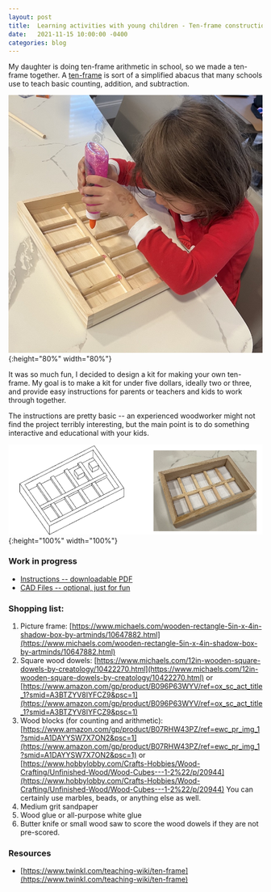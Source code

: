 ```yaml
---
layout: post
title:  Learning activities with young children - Ten-frame construction kit
date:   2021-11-15 10:00:00 -0400
categories: blog
---
```

My daughter is doing ten-frame arithmetic in school, so we made a ten-frame together.  A [ten-frame](https://www.twinkl.com/teaching-wiki/ten-frame) is sort of a simplified abacus that many
schools use to teach basic counting, addition, and subtraction.

![Ten frame in progress](/assets/images/ten_frame_progress.jpg){:height="80%" width="80%"}

It was so much fun, I decided to design a kit for making your own ten-frame.
My goal is to make a kit for under five dollars, ideally two or three, and provide easy instructions for parents or teachers and kids to work through together.

The instructions are pretty basic --
an experienced woodworker might not find the project terribly interesting, but the main point is to do something interactive and educational with your kids.

![Ten frame kit](/assets/images/ten_frame.png){:height="100%" width="100%"}

### Work in progress

* [Instructions -- downloadable PDF](/assets/images/ten_frame.pdf)
* [CAD Files -- optional, just for fun](https://cad.onshape.com/documents/033ab6e463a810fad8bfef37/w/a2aa6eac0668a06b18d959c6/e/ce30e75c3017520dc9c206f1)

### Shopping list:

1.  Picture frame: [https://www.michaels.com/wooden-rectangle-5in-x-4in-shadow-box-by-artminds/10647882.html](https://www.michaels.com/wooden-rectangle-5in-x-4in-shadow-box-by-artminds/10647882.html)
2.  Square wood dowels: [https://www.michaels.com/12in-wooden-square-dowels-by-creatology/10422270.html](https://www.michaels.com/12in-wooden-square-dowels-by-creatology/10422270.html)
or [https://www.amazon.com/gp/product/B096P63WYV/ref=ox_sc_act_title_1?smid=A3BTZYV8IYFCZ9&psc=1](https://www.amazon.com/gp/product/B096P63WYV/ref=ox_sc_act_title_1?smid=A3BTZYV8IYFCZ9&psc=1)
3.  Wood blocks (for counting and arithmetic): [https://www.amazon.com/gp/product/B07RHW43PZ/ref=ewc_pr_img_1?smid=A1DAYYSW7X7ON2&psc=1](https://www.amazon.com/gp/product/B07RHW43PZ/ref=ewc_pr_img_1?smid=A1DAYYSW7X7ON2&psc=1) or
[https://www.hobbylobby.com/Crafts-Hobbies/Wood-Crafting/Unfinished-Wood/Wood-Cubes---1-2%22/p/20944](https://www.hobbylobby.com/Crafts-Hobbies/Wood-Crafting/Unfinished-Wood/Wood-Cubes---1-2%22/p/20944)
You can certainly use marbles, beads, or anything else as well.
4.  Medium grit sandpaper
5.  Wood glue or all-purpose white glue
6.  Butter knife or small wood saw to score the wood dowels if they are not pre-scored.

### Resources

* [https://www.twinkl.com/teaching-wiki/ten-frame](https://www.twinkl.com/teaching-wiki/ten-frame)
